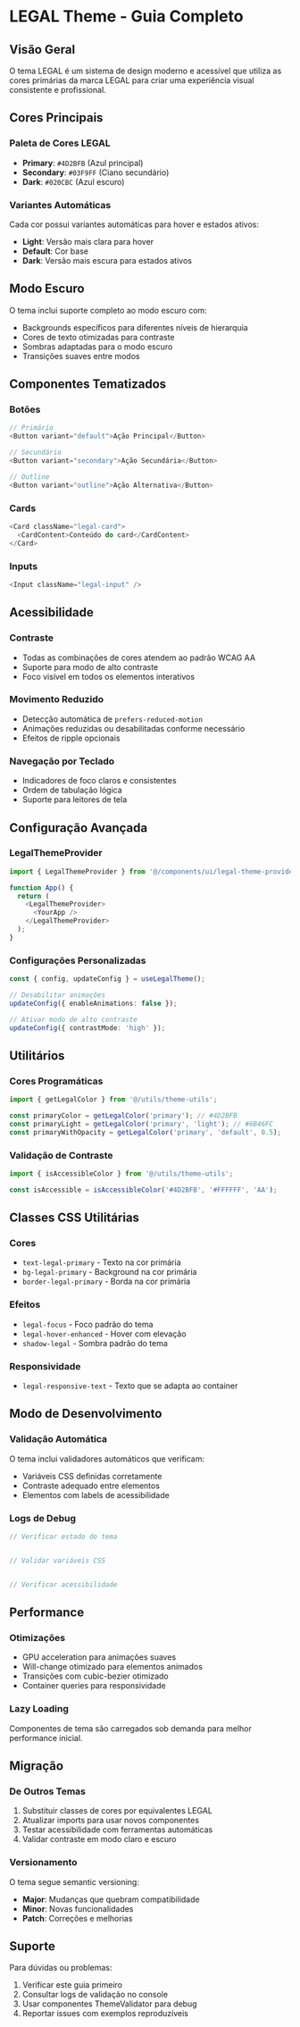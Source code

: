 
# LEGAL Theme - Guia Completo

## Visão Geral

O tema LEGAL é um sistema de design moderno e acessível que utiliza as cores primárias da marca LEGAL para criar uma experiência visual consistente e profissional.

## Cores Principais

### Paleta de Cores LEGAL
- **Primary**: `#4D2BFB` (Azul principal)
- **Secondary**: `#03F9FF` (Ciano secundário)  
- **Dark**: `#020CBC` (Azul escuro)

### Variantes Automáticas
Cada cor possui variantes automáticas para hover e estados ativos:
- **Light**: Versão mais clara para hover
- **Default**: Cor base
- **Dark**: Versão mais escura para estados ativos

## Modo Escuro

O tema inclui suporte completo ao modo escuro com:
- Backgrounds específicos para diferentes níveis de hierarquia
- Cores de texto otimizadas para contraste
- Sombras adaptadas para o modo escuro
- Transições suaves entre modos

## Componentes Tematizados

### Botões
```typescript
// Primário
<Button variant="default">Ação Principal</Button>

// Secundário  
<Button variant="secondary">Ação Secundária</Button>

// Outline
<Button variant="outline">Ação Alternativa</Button>
```

### Cards
```typescript
<Card className="legal-card">
  <CardContent>Conteúdo do card</CardContent>
</Card>
```

### Inputs
```typescript
<Input className="legal-input" />
```

## Acessibilidade

### Contraste
- Todas as combinações de cores atendem ao padrão WCAG AA
- Suporte para modo de alto contraste
- Foco visível em todos os elementos interativos

### Movimento Reduzido
- Detecção automática de `prefers-reduced-motion`
- Animações reduzidas ou desabilitadas conforme necessário
- Efeitos de ripple opcionais

### Navegação por Teclado
- Indicadores de foco claros e consistentes
- Ordem de tabulação lógica
- Suporte para leitores de tela

## Configuração Avançada

### LegalThemeProvider
```typescript
import { LegalThemeProvider } from '@/components/ui/legal-theme-provider';

function App() {
  return (
    <LegalThemeProvider>
      <YourApp />
    </LegalThemeProvider>
  );
}
```

### Configurações Personalizadas
```typescript
const { config, updateConfig } = useLegalTheme();

// Desabilitar animações
updateConfig({ enableAnimations: false });

// Ativar modo de alto contraste
updateConfig({ contrastMode: 'high' });
```

## Utilitários

### Cores Programáticas
```typescript
import { getLegalColor } from '@/utils/theme-utils';

const primaryColor = getLegalColor('primary'); // #4D2BFB
const primaryLight = getLegalColor('primary', 'light'); // #6B46FC
const primaryWithOpacity = getLegalColor('primary', 'default', 0.5);
```

### Validação de Contraste
```typescript
import { isAccessibleColor } from '@/utils/theme-utils';

const isAccessible = isAccessibleColor('#4D2BFB', '#FFFFFF', 'AA');
```

## Classes CSS Utilitárias

### Cores
- `text-legal-primary` - Texto na cor primária
- `bg-legal-primary` - Background na cor primária
- `border-legal-primary` - Borda na cor primária

### Efeitos
- `legal-focus` - Foco padrão do tema
- `legal-hover-enhanced` - Hover com elevação
- `shadow-legal` - Sombra padrão do tema

### Responsividade
- `legal-responsive-text` - Texto que se adapta ao container

## Modo de Desenvolvimento

### Validação Automática
O tema inclui validadores automáticos que verificam:
- Variáveis CSS definidas corretamente
- Contraste adequado entre elementos
- Elementos com labels de acessibilidade

### Logs de Debug
```javascript
// Verificar estado do tema


// Validar variáveis CSS


// Verificar acessibilidade

```

## Performance

### Otimizações
- GPU acceleration para animações suaves
- Will-change otimizado para elementos animados
- Transições com cubic-bezier otimizado
- Container queries para responsividade

### Lazy Loading
Componentes de tema são carregados sob demanda para melhor performance inicial.

## Migração

### De Outros Temas
1. Substituir classes de cores por equivalentes LEGAL
2. Atualizar imports para usar novos componentes
3. Testar acessibilidade com ferramentas automáticas
4. Validar contraste em modo claro e escuro

### Versionamento
O tema segue semantic versioning:
- **Major**: Mudanças que quebram compatibilidade
- **Minor**: Novas funcionalidades
- **Patch**: Correções e melhorias

## Suporte

Para dúvidas ou problemas:
1. Verificar este guia primeiro
2. Consultar logs de validação no console
3. Usar componentes ThemeValidator para debug
4. Reportar issues com exemplos reproduzíveis
